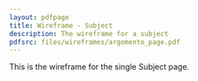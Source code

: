 ```yaml
---
layout: pdfpage
title: Wireframe - Subject
description: The wireframe for a subject
pdfsrc: files/wireframes/argomento_page.pdf
---
```


This is the wireframe for the single Subject page.


    
